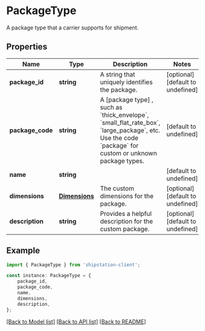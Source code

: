 # PackageType

A package type that a carrier supports for shipment.

## Properties

Name | Type | Description | Notes
------------ | ------------- | ------------- | -------------
**package_id** | **string** | A string that uniquely identifies the package. | [optional] [default to undefined]
**package_code** | **string** | A [package type] , such as &#x60;thick_envelope&#x60;, &#x60;small_flat_rate_box&#x60;, &#x60;large_package&#x60;, etc.  Use the code &#x60;package&#x60; for custom or unknown package types.  | [default to undefined]
**name** | **string** |  | [default to undefined]
**dimensions** | [**Dimensions**](Dimensions.md) | The custom dimensions for the package. | [optional] [default to undefined]
**description** | **string** | Provides a helpful description for the custom package. | [optional] [default to undefined]

## Example

```typescript
import { PackageType } from 'shipstation-client';

const instance: PackageType = {
    package_id,
    package_code,
    name,
    dimensions,
    description,
};
```

[[Back to Model list]](../README.md#documentation-for-models) [[Back to API list]](../README.md#documentation-for-api-endpoints) [[Back to README]](../README.md)
